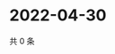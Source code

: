 # 2022-04-30

共 0 条

<!-- BEGIN WEIBO -->
<!-- 最后更新时间 Sat Apr 30 2022 16:18:49 GMT+0800 (China Standard Time) -->

<!-- END WEIBO -->
